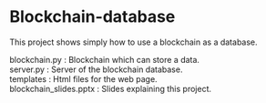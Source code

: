 # Blockchain-database
This project shows simply how to use a blockchain as a database.<br>


blockchain.py : Blockchain which can store a data.<br>
server.py : Server of the blockchain database.<br>
templates : Html files for the web page.<br>
blockchain_slides.pptx : Slides explaining this project.
